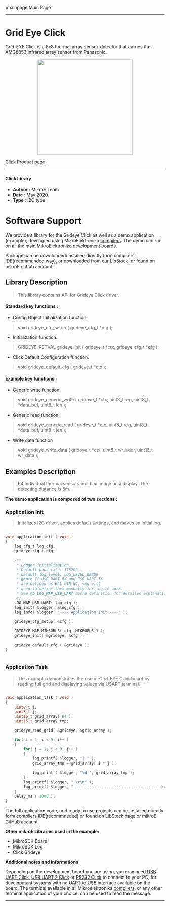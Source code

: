 \mainpage Main Page
 
---
# Grid Eye Click

Grid-EYE Click is a 8x8 thermal array sensor-detector that carries the AMG8853 infrared array sensor from Panasonic.

<p align="center">
  <img src="https://download.mikroe.com/images/click_for_ide/grideye_click.png" height=300px>
</p>

[Click Product page](https://www.mikroe.com/grid-eye-click)

---


#### Click library 

- **Author**        : MikroE Team
- **Date**          : May 2020.
- **Type**          : I2C type


# Software Support

We provide a library for the Grideye Click 
as well as a demo application (example), developed using MikroElektronika 
[compilers](https://shop.mikroe.com/compilers). 
The demo can run on all the main MikroElektronika [development boards](https://shop.mikroe.com/development-boards).

Package can be downloaded/installed directly form compilers IDE(recommended way), or downloaded from our LibStock, or found on mikroE github account. 

## Library Description

> This library contains API for Grideye Click driver.

#### Standard key functions :

- Config Object Initialization function.
> void grideye_cfg_setup ( grideye_cfg_t *cfg ); 
 
- Initialization function.
> GRIDEYE_RETVAL grideye_init ( grideye_t *ctx, grideye_cfg_t *cfg );

- Click Default Configuration function.
> void grideye_default_cfg ( grideye_t *ctx );


#### Example key functions :

- Generic write function.
> void grideye_generic_write ( grideye_t *ctx, uint8_t reg, uint8_t *data_buf, uint8_t len );
 
- Generic read function.
> void grideye_generic_read ( grideye_t *ctx,  uint8_t reg, uint8_t *data_buf, uint8_t len );

- Write data function
> void grideye_write_data ( grideye_t *ctx, uint8_t wr_addr, uint16_t wr_data );

## Examples Description

> 64 individual thermal sensors build an image on a display. The detecting distance is 5m.

**The demo application is composed of two sections :**

### Application Init 

> Initalizes I2C driver, applies default settings, and makes an initial log.

```c

void application_init ( void )
{
    log_cfg_t log_cfg;
    grideye_cfg_t cfg;

    /** 
     * Logger initialization.
     * Default baud rate: 115200
     * Default log level: LOG_LEVEL_DEBUG
     * @note If USB_UART_RX and USB_UART_TX 
     * are defined as HAL_PIN_NC, you will 
     * need to define them manually for log to work. 
     * See @b LOG_MAP_USB_UART macro definition for detailed explanation.
     */
    LOG_MAP_USB_UART( log_cfg );
    log_init( &logger, &log_cfg );
    log_info( &logger, "---- Application Init ----" );

    grideye_cfg_setup( &cfg );
    
    GRIDEYE_MAP_MIKROBUS( cfg, MIKROBUS_1 );
    grideye_init( &grideye, &cfg );

    grideye_default_cfg ( &grideye );
}
  
```

### Application Task

> This example demonstrates the use of Grid-EYE Click board by reading full grid and displaying values via USART terminal.

```c

void application_task ( void )
{
    uint8_t i;
    uint8_t j;
    uint16_t grid_array[ 64 ];
    uint16_t grid_array_tmp;

    grideye_read_grid( &grideye, &grid_array );

    for( i = 1; i < 9; i++ )
    {
        for( j = 1; j < 9; j++ )
        {
            log_printf( &logger, "| " );
            grid_array_tmp = grid_array[ i * j ];
            
            log_printf( &logger, "%d ", grid_array_tmp );
        }
        log_printf( &logger, " \r\n" );
        log_printf( &logger, "-------------------------------------- \r\n" );
    }
    Delay_ms ( 1000 );
}  

```

The full application code, and ready to use projects can be  installed directly form compilers IDE(recommneded) or found on LibStock page or mikroE GitHub accaunt.

**Other mikroE Libraries used in the example:** 

- MikroSDK.Board
- MikroSDK.Log
- Click.Grideye

**Additional notes and informations**

Depending on the development board you are using, you may need 
[USB UART Click](https://shop.mikroe.com/usb-uart-click), 
[USB UART 2 Click](https://shop.mikroe.com/usb-uart-2-click) or 
[RS232 Click](https://shop.mikroe.com/rs232-click) to connect to your PC, for 
development systems with no UART to USB interface available on the board. The 
terminal available in all Mikroelektronika 
[compilers](https://shop.mikroe.com/compilers), or any other terminal application 
of your choice, can be used to read the message.



---
